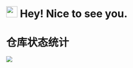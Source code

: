 <h1><img src="https://emojis.slackmojis.com/emojis/images/1531849430/4246/blob-sunglasses.gif?1531849430" width="30"/> Hey! Nice to see you.</h1>

# 仓库状态统计
![](https://github-readme-stats.vercel.app/api?username=tec-pHHHHHH&show_icons=ture&theme=transparent)
